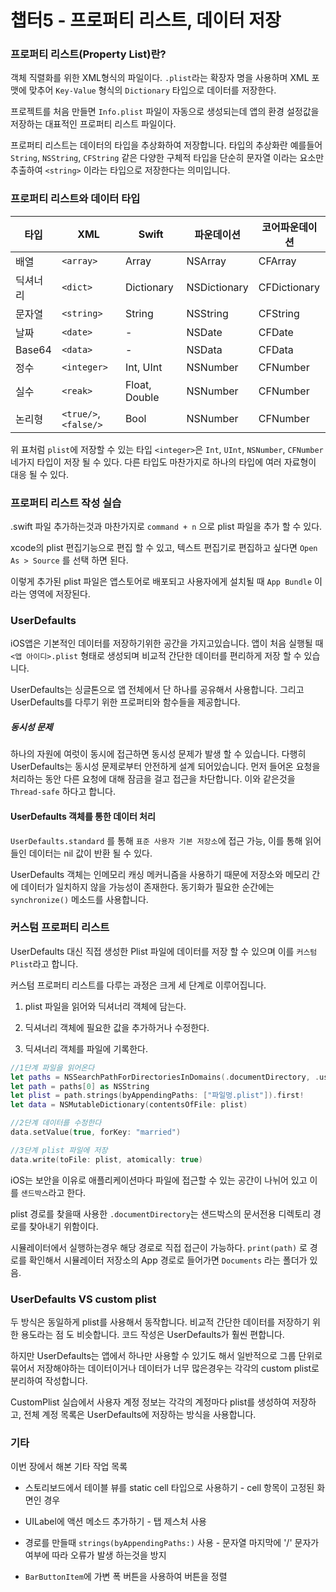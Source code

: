 # 챕터5 - 프로퍼티 리스트, 데이터 저장

### 프로퍼티 리스트(Property List)란?

 객체 직렬화를 위한 XML형식의 파일이다. `.plist`라는 확장자 명을 사용하며 XML 포맷에 맞추어 `Key-Value` 형식의 `Dictionary` 타입으로 데이터를 저장한다.

프로젝트를 처음 만들면 `Info.plist` 파일이 자동으로 생성되는데 앱의 환경 설정값을 저장하는 대표적인 프로퍼티 리스트 파일이다.

 프로퍼티 리스트는 데이터의 타입을 추상화하여 저장합니다. 타입의 추상화란 예를들어 `String`, `NSString`, `CFString` 같은 다양한 구체적 타입을 단순히 문자열 이라는 요소만 추출하여  `<string>` 이라는 타입으로 저장한다는 의미입니다. 

### 프로퍼티 리스트와 데이터 타입

| 타입     | XML                   | Swift         | 파운데이션        | 코어파운데이션      |
| ------ | --------------------- | ------------- | ------------ | ------------ |
| 배열     | `<array>`             | Array         | NSArray      | CFArray      |
| 딕셔너리   | `<dict>`              | Dictionary    | NSDictionary | CFDictionary |
| 문자열    | `<string>`            | String        | NSString     | CFString     |
| 날짜     | `<date>`              | -             | NSDate       | CFDate       |
| Base64 | `<data>`              | -             | NSData       | CFData       |
| 정수     | `<integer>`           | Int, UInt     | NSNumber     | CFNumber     |
| 실수     | `<reak>`              | Float, Double | NSNumber     | CFNumber     |
| 논리형    | `<true/>`, `<false/>` | Bool          | NSNumber     | CFNumber     |

 위 표처럼 `plist`에 저장할 수 있는 타입 `<integer>`은 `Int`, `UInt`, `NSNumber`, `CFNumber` 네가지 타입이 저장 될 수 있다. 다른 타입도 마찬가지로 하나의 타입에 여러 자료형이 대응 될 수 있다.

### 프로퍼티 리스트 작성 실습

 .swift 파일 추가하는것과 마찬가지로 `command + n` 으로 plist 파일을 추가 할 수 있다.

xcode의 plist 편집기능으로 편집 할 수 있고, 텍스트 편집기로 편집하고 싶다면 `Open As > Source` 를 선택 하면 된다.

이렇게 추가된 plist 파일은 앱스토어로 배포되고 사용자에게 설치될 때 `App Bundle` 이라는 영역에 저장된다.

### UserDefaults

 iOS앱은 기본적인 데이터를 저장하기위한 공간을 가지고있습니다. 앱이 처음 실행될 때`<앱 아이디>.plist` 형태로 생성되며 비교적 간단한 데이터를 편리하게 저장 할 수 있습니다.

 UserDefaults는 싱글톤으로 앱 전체에서 단 하나를 공유해서 사용합니다. 그리고 UserDefaults를 다루기 위한 프로퍼티와 함수들을 제공합니다.

##### 동시성 문제

 하나의 자원에 여럿이 동시에 접근하면 동시성 문제가 발생 할 수 있습니다. 다행히 UserDefaults는 동시성 문제로부터 안전하게 설계 되어있습니다. 먼저 들어온 요청을 처리하는 동안 다른 요청에 대해 잠금을 걸고 접근을 차단합니다. 이와 같은것을 `Thread-safe` 하다고 합니다.

#### UserDefaults 객체를 통한 데이터 처리

`UserDefaults.standard` 를 통해 `표준 사용자 기본 저장소`에 접근 가능, 이를 통해 읽어들인 데이터는 nil 값이 반환 될 수 있다.

 UserDefaults 객체는 인메모리 캐싱 메커니즘을 사용하기 때문에 저장소와 메모리 간에 데이터가 일치하지 않을 가능성이 존재한다. 동기화가 필요한 순간에는 `synchronize()` 메소드를 사용합니다.

### 커스텀 프로퍼티 리스트

UserDefaults 대신 직접 생성한 Plist 파일에 데이터를 저장 할 수 있으며 이를 `커스텀 Plist`라고 합니다.

커스텀 프로퍼티 리스트를 다루는 과정은 크게 세 단계로 이루어집니다.

1. plist 파일을 읽어와 딕셔너리 객체에 담는다.

2. 딕셔너리 객체에 필요한 값을 추가하거나 수정한다.

3. 딕셔너리 객체를 파일에 기록한다.

```swift
//1단계 파일을 읽어온다
let paths = NSSearchPathForDirectoriesInDomains(.documentDirectory, .userDomainMask, true)
let path = paths[0] as NSString
let plist = path.strings(byAppendingPaths: ["파일멍.plist"]).first!
let data = NSMutableDictionary(contentsOfFile: plist)

//2단계 데이터를 수정한다
data.setValue(true, forKey: "married")

//3단계 plist 파일에 저장
data.write(toFile: plist, atomically: true)
```

 iOS는 보안을 이유로 애플리케이션마다 파일에 접근할 수 있는 공간이 나뉘어 있고 이를 `샌드박스`라고 한다.

plist 경로를 찾을때 사용한  `.documentDirectory`는 샌드박스의 문서전용 디렉토리 경로를 찾아내기 위함이다.

시뮬레이터에서 실행하는경우 해당 경로로 직접 접근이 가능하다. `print(path)` 로 경로를 확인해서 시뮬레이터 저장소의 App 경로로 들어가면 `Documents` 라는 폴더가 있음.

### UserDefaults VS custom plist

 두 방식은 동일하게 plist를 사용해서 동작합니다. 비교적 간단한 데이터를 저장하기 위한 용도라는 점 도 비슷합니다. 코드 작성은 UserDefaults가 훨씬 편합니다.

하지만 UserDefaults는 앱에서 하나만 사용할 수 있기도 해서 일반적으로 그룹 단위로 묶어서 저장해야하는 데이터이거나 데이터가 너무 많은경우는 각각의 custom plist로 분리하여 작성합니다.

CustomPlist 실습에서 사용자 계정 정보는 각각의 계정마다 plist를 생성하여 저장하고, 전체 계정 목록은 UserDefaults에 저장하는 방식을 사용합니다.



### 기타

이번 장에서 해본 기타 작업 목록

- 스토리보드에서 테이블 뷰를 static cell 타입으로 사용하기 - cell 항목이 고정된 화면인 경우

- UILabel에 액션 메소드 추가하기 - 탭 제스처 사용

- 경로를 만들때 `strings(byAppendingPaths:)` 사용 - 문자열 마지막에 '/' 문자가 여부에 따라 오류가 발생 하는것을 방지

- `BarButtonItem`에 가변 폭 버튼을 사용하여 버튼을 정렬


